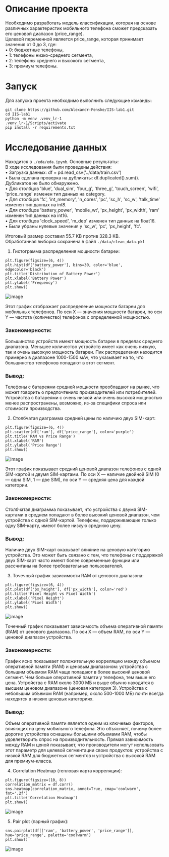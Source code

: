 # Описание проекта
Необходимо разработать модель классификации, которая на основе различных характеристик мобильного телефона сможет предсказать его ценовой диапазон (price_range). <br/>Целевой переменной является price_range, которая принимает значения от 0 до 3, где: <br/>
• 0: бюджетные телефоны, <br/>
• 1: телефоны низко-среднего сегмента, <br/>
• 2: телефоны среднего и высокого сегмента, <br/>
• 3: премиум телефоны. <br/>
#  Запуск
Для запуска проекта необходимо выполнить следующие команды: <br/>
```
git clone https://github.com/Alexandr-Fenske/IIS-lab1.git
cd IIS-lab1
python -m venv .venv_lr-1
.venv_lr-1/Scripts/activate
pip install -r requirements.txt
```
# Исследование данных
Находится в `./eda/eda.ipynb`. Основные результаты: <br/>
В ходе исследования были проведены действия: <br/>
• Загрузка данных: df = pd.read_csv('../data/train.csv') <br/>
• Была сделана проверка на дубликаты: df.duplicated().sum(). Дубликатов не было обнаружено. <br/>
• Для столбцов 'blue', 'dual_sim', 'four_g', 'three_g', 'touch_screen', 'wifi', 'price_range' изменен тип данных на category. <br/>
• Для столбцов 'fc', 'int_memory', 'n_cores', 'pc', 'sc_h', 'sc_w', 'talk_time' изменен тип данных на int8. <br/>
• Для столбцов 'battery_power', 'mobile_wt', 'px_height', 'px_width', 'ram' изменен тип данных на int16. <br/>
• Для столбцов 'clock_speed', 'm_dep' изменен тип данных на float16. <br/>
• Были убраны нулевые значения у 'sc_w', 'pc', 'px_height', 'fc'. <br/>

Итоговый размер составил 55.7 KB против 328.3 KB. <br/>
Обработанная выборка сохранена в файл `./data/clean_data.pkl` <br/>

1) Гистограмма распределения мощности батареи:
```
plt.figure(figsize=(6, 4))
plt.hist(df['battery_power'], bins=30, color='blue', edgecolor='black')
plt.title('Distribution of Battery Power')
plt.xlabel('Battery Power')
plt.ylabel('Frequency')
plt.show()
```
![image](https://github.com/user-attachments/assets/364b0988-f4d3-44df-810a-cf86b9f94e65)

Этот график отображает распределение мощности батареи для мобильных телефонов. По оси X — значения мощности батареи, по оси Y — частота (количество) телефонов с определенной мощностью. <br/>

### Закономерности: <br/>
Большинство устройств имеют мощность батареи в пределах среднего диапазона. Меньшее количество устройств имеет как очень низкую, так и очень высокую мощность батареи.
Пик распределения находится примерно в диапазоне 1000-1500 мАч, что указывает на то, что большинство телефонов попадают в этот сегмент.
### Вывод: <br/>
Телефоны с батареями средней мощности преобладают на рынке, что может говорить о предпочтениях производителей или потребителей.
Устройства с батареями с очень низкой или очень высокой мощностью менее распространены, возможно, из-за специфики спроса или стоимости производства.

2)  Столбчатая диаграмма средней цены по наличию двух SIM-карт:
```
plt.figure(figsize=(6, 4))
plt.scatter(df['ram'], df['price_range'], color='purple')
plt.title('RAM vs Price Range')
plt.xlabel('RAM')
plt.ylabel('Price Range')
plt.show()
```
![image](https://github.com/user-attachments/assets/086c5c35-8abe-4b5d-a1ce-86befc3b47ca)

Этот график показывает средний ценовой диапазон телефонов с одной SIM-картой и двумя SIM-картами. По оси X — наличие двойной SIM (0 — одна SIM, 1 — две SIM), по оси Y — средняя цена для каждой категории. <br/>

### Закономерности: <br/>
Столбчатая диаграмма показывает, что устройства с двумя SIM-картами в среднем попадают в более высокий ценовой диапазон, чем устройства с одной SIM-картой.
Телефоны, поддерживающие только одну SIM-карту, имеют более низкую среднюю цену.

### Вывод: <br/>
Наличие двух SIM-карт оказывает влияние на ценовую категорию устройства. Это может быть связано с тем, что телефоны с поддержкой двух SIM-карт часто имеют более современные функции или рассчитаны на более требовательных пользователей.

3) Точечный график зависимости RAM от ценового диапазона:
```
plt.figure(figsize=(6, 4))
plt.plot(df['px_height'], df['px_width'], color='red')
plt.title('Pixel Height vs Pixel Width')
plt.xlabel('Pixel Height')
plt.ylabel('Pixel Width')
plt.show()
```
![image](https://github.com/user-attachments/assets/f72b6508-196d-442a-ab52-aff01c8f4137)

Точечный график показывает зависимость объема оперативной памяти (RAM) от ценового диапазона. По оси X — объем RAM, по оси Y — ценовой диапазон устройства. <br/>

### Закономерности: <br/>
График ясно показывает положительную корреляцию между объемом оперативной памяти (RAM) и ценовым диапазоном: устройства с большим объемом RAM чаще попадают в более высокий ценовой сегмент.
Чем больше оперативной памяти у телефона, тем выше его цена. Устройства с RAM около 3000 МБ и выше обычно находятся в высшем ценовом диапазоне (ценовая категория 3).
Устройства с небольшим объемом RAM (например, около 500-1000 МБ) почти всегда находятся в низких ценовых категориях.

### Вывод: <br/>
Объем оперативной памяти является одним из ключевых факторов, влияющих на цену мобильного телефона. Это объясняет, почему более дорогие устройства оснащены большими объемами RAM, чтобы удовлетворить спрос на производительность.
Прямая зависимость между RAM и ценой показывает, что производители могут использовать этот параметр для целевой сегментации своих продуктов: устройства с низкой RAM для бюджетных сегментов и устройства с высокой RAM для премиум-класса.

4) Correlation Heatmap (тепловая карта корреляции):
```
plt.figure(figsize=(10, 8))
correlation_matrix = df.corr()
sns.heatmap(correlation_matrix, annot=True, cmap='coolwarm', fmt='.2f')
plt.title('Correlation Heatmap')
plt.show()
```
![image](https://github.com/user-attachments/assets/f987a5b5-573a-4f84-8fab-160c6c1439d0)

5) Pair plot (парный график):
 ```
sns.pairplot(df[['ram', 'battery_power', 'price_range']], hue='price_range', palette='coolwarm')
plt.show()
```   
![image](https://github.com/user-attachments/assets/06a7790f-6037-424d-8dd0-55382126ae95)
